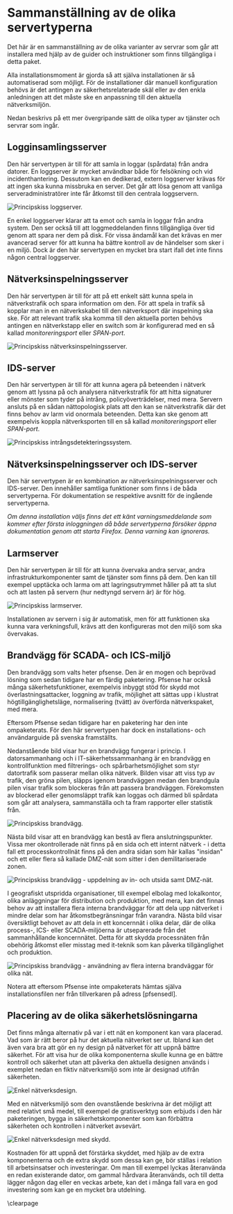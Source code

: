 # Sammanställning av de olika servertyperna
Det här är en sammanställning av de olika varianter av servrar som går att installera med hjälp av de guider och instruktioner som finns tillgängliga i detta paket.

Alla installationsmoment är gjorda så att själva installationen är så automatiserad som möjligt.
För de installationer där manuell konfiguration behövs är det antingen av säkerhetsrelaterade skäl eller av den enkla
anledningen att det måste ske en anpassning till den aktuella nätverksmiljön.

Nedan beskrivs på ett mer övergripande sätt de olika typer av tjänster och servrar som ingår.

## Logginsamlingsserver

Den här servertypen är till för att samla in loggar (spårdata) från andra datorer. En loggserver är mycket användbar både för felsökning och vid incidenthantering. Dessutom kan en dedikerad, extern loggserver krävas för att ingen ska kunna missbruka en server. Det går att lösa genom att vanliga
serveradministratörer inte får åtkomst till den centrala loggservern.

![Principskiss loggserver.](images/overview-logserver.png "Översikt och principskiss för en loggserver.")

En enkel loggserver klarar att ta emot och samla in loggar från andra system. Den ser också till att loggmeddelanden finns tillgängliga över tid
genom att spara ner dem på disk. För vissa ändamål kan det krävas en mer avancerad server för att kunna ha bättre
kontroll av de händelser som sker i en miljö. Dock är den här servertypen en mycket bra start ifall det inte finns någon central loggserver.


## Nätverksinspelningsserver

Den här servertypen är till för att på ett enkelt sätt kunna spela in nätverkstrafik och spara information om den. För att spela in trafik så kopplar man in en nätverkskabel till den nätverksport där inspelning ska ske. För att relevant trafik ska komma till den aktuella porten behövs antingen en nätverkstapp eller en switch som är konfigurerad med en så kallad *monitoreringsport* eller *SPAN-port*.

![Principskiss nätverksinspelningsserver.](images/overview-networkrecorder1.png "Översikt och principskiss för en nätverksinspelningsserver.")

## IDS-server

Den här servertypen är till för att kunna agera på beteenden i nätverk genom att lyssna på och analysera nätverkstrafik för att hitta signaturer eller mönster som tyder på intrång, policyöverträdelser, med mera.
Servern ansluts på en sådan nättopologisk plats att den kan se nätverkstrafik där det finns behov av larm vid onormala beteenden. Detta kan ske genom att exempelvis koppla nätverksporten till en så kallad *monitoreringsport* eller *SPAN-port*.

![Principskiss intrångsdetekteringssystem.](images/overview-ids2.png "Översikt och principskiss för en IDS.")

## Nätverksinspelningsserver och IDS-server

Den här servertypen är en kombination av nätverksinspelningsserver och IDS-server. Den innehåller samtliga funktioner som finns i de båda servertyperna. För dokumentation se respektive avsnitt för de ingående servertyperna.  

*Om denna installation väljs finns det ett känt varningsmeddelande som kommer efter första inloggningen då både servertyperna försöker öppna dokumentation genom att starta Firefox. Denna varning kan ignoreras.*

## Larmserver

Den här servertypen är till för att kunna övervaka andra servar, andra infrastrukturkomponenter samt
de tjänster som finns på dem. Den kan till exempel upptäcka och larma om att  lagringsutrymmet
håller på att ta slut och att lasten på servern (hur nedtyngd servern är) är för hög.

![Principskiss larmserver.](images/overview-alarmserver.png "Översikt och principskiss för en övervaknings- och larmserver.")

Installationen av servern i sig är automatisk, men för att funktionen ska kunna vara verkningsfull, krävs att den konfigureras mot den miljö som ska övervakas.

## Brandvägg för SCADA- och ICS-miljö

Den brandvägg som valts heter pfsense. Den är en mogen och beprövad lösning som sedan tidigare har en färdig paketering.
Pfsense har också många säkerhetsfunktioner, exempelvis inbyggt stöd för skydd mot överlastningsattacker, loggning av trafik,
möjlighet att sättas upp i klustrat högtillgänglighetsläge, normalisering (tvätt) av överförda nätverkspaket, med mera.

Eftersom Pfsense sedan tidigare har en paketering har den inte ompaketerats. För den här servertypen har dock en installations- och användarguide på svenska framställts.

Nedanstående bild visar hur en brandvägg fungerar i princip. I datorsammanhang och i IT-säkerhetssammanhang är en brandvägg
en kontrollfunktion med filtrerings- och spårbarhetsmöjlighet som styr datortrafik som passerar mellan olika nätverk. Bilden visar
att viss typ av trafik, den gröna pilen, släpps igenom brandväggen medan den brandgula pilen visar trafik som blockeras från att
passera brandväggen. Förekomsten av blockerad eller genomsläppt trafik kan loggas och därmed bli spårdata som går att analysera,
sammanställa och ta fram rapporter eller statistik från.

![Principskiss brandvägg.](images/overview-firewall1.png "Översikt och principskiss för en brandvägg.")

Nästa bild visar att en brandvägg kan bestå av flera anslutningspunkter. Vissa mer okontrollerade nät finns på en sida och ett internt nätverk - i detta fall ett processkontrollnät finns på den andra sidan som här kallas "insidan" och ett eller flera så kallade DMZ-nät som sitter i den demilitariserade zonen.

![Principskiss brandvägg - uppdelning av in- och utsida samt DMZ-nät.](images/overview-firewall2.png "Översikt och principskiss för en brandvägg.")

I geografiskt utspridda organisationer, till exempel elbolag med lokalkontor, olika anläggningar för distribution och produktion, med mera, kan det finnas behov av att installera flera interna brandväggar för att dela upp nätverket i mindre delar som har åtkomstbegränsningar
från varandra. Nästa bild visar översiktligt behovet av att dela in ett koncernnät i olika delar, där de olika process-, ICS- eller SCADA-miljöerna
är utseparerade från det sammanhållande koncernnätet. Detta för att skydda processnäten från obehörig åtkomst eller misstag med it-teknik som kan
påverka tillgänglighet och produktion.

![Principskiss brandvägg - användning av flera interna brandväggar för olika nät.](images/overview-firewall3.png "Översikt och principskiss för en brandvägg.")

Notera att eftersom Pfsense inte ompaketerats hämtas själva installationsfilen ner från tillverkaren på adress [pfsensedl].

## Placering av de olika säkerhetslösningarna

Det finns många alternativ på var i ett nät en komponent kan vara placerad. Vad som är rätt beror på hur det aktuella nätverket ser ut. Ibland kan det även vara bra att gör en ny design på nätverket för att uppnå bättre säkerhet. För att visa hur de olika komponenterna skulle kunna ge en bättre kontroll och säkerhet utan att påverka den aktuella designen används i exemplet nedan en fiktiv nätverksmiljö som inte är designad utifrån säkerheten.

![Enkel nätverksdesign.](images/exempel-utan-skydd.png "Enkel nätverksdesign.")

Med en nätverksmiljö som den ovanstående beskrivna är det möjligt att med relativt
små medel, till exempel de gratisverktyg som erbjuds i den här paketeringen, bygga in säkerhetskomponenter som kan förbättra säkerheten och kontrollen i nätverket
avsevärt.

![Enkel nätverksdesign med skydd.](images/exempel-med-skydd.png "Enkel nätverksdesign med skydd.")

Kostnaden för att uppnå det förstärka skyddet, med hjälp av de extra komponenterna och de extra skydd som dessa kan ge,
bör ställas i relation till arbetsinsatser och investeringar. Om man till exempel lyckas återanvända en redan existerande
dator, om gammal hårdvara återanvänds, och till detta lägger någon dag eller en veckas arbete, kan det i många fall vara en god investering som kan ge en mycket bra utdelning.

\clearpage
